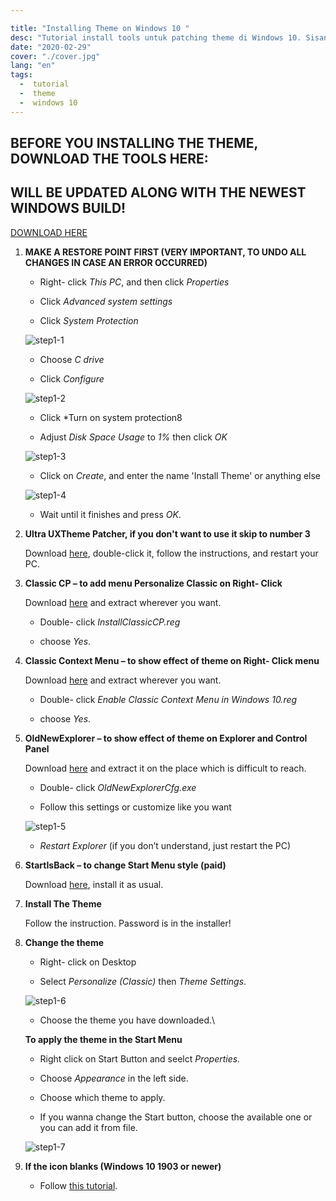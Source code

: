 ```yaml
---

title: "Installing Theme on Windows 10 "
desc: "Tutorial install tools untuk patching theme di Windows 10. Sisanya kata kata pengganti biar card elementnya ga ngebug ok oce."
date: "2020-02-29"
cover: "./cover.jpg"
lang: "en"
tags:
  -  tutorial
  -  theme
  -  windows 10
---
```


## BEFORE YOU INSTALLING THE THEME, DOWNLOAD THE TOOLS HERE:
## WILL BE UPDATED ALONG WITH THE NEWEST WINDOWS BUILD!

<a href="http://bit.ly/2PpJWbq" class="btn"><span class="name">DOWNLOAD HERE</span></a>

1. **MAKE A RESTORE POINT FIRST (VERY IMPORTANT, TO UNDO ALL CHANGES IN CASE AN ERROR OCCURRED)**

    - Right- click *This PC*, and then click *Properties*

    - Click *Advanced system settings*

    - Click *System Protection*

   ![step1-1](./001.jpg)

    - Choose *C drive*

    - Click *Configure*

   ![step1-2](./002.jpg)

    - Click *Turn on system protection8

    - Adjust *Disk Space Usage* to *1%* then click *OK*

   ![step1-3](./003.jpg)

   - Click on *Create*, and enter the name 'Install Theme' or anything else

   ![step1-4](./004.jpg)

   - Wait until it finishes and press *OK*.

2. **Ultra UXTheme Patcher, if you don't want to use it skip to number 3**

    Download [here](https://www.syssel.net/hoefs/software_uxtheme.php?lang=en), double-click it, follow the instructions, and restart your PC.

3. **Classic CP – to add menu Personalize Classic on Right- Click**

   Download [here](https://www.majorgeeks.com/files/details/add_or_remove_the_classic_personalize_context_menu.html) and extract wherever you want.

    - Double- click *InstallClassicCP.reg*

    - choose *Yes*.

4. **Classic Context Menu – to show effect of theme on Right- Click menu**

	Download [here](https://media.askvg.com/downloads/2016/01/Enable-Classic-Context-Menu-in-Windows-10.zip) and extract wherever you want.

    - Double- click *Enable Classic Context Menu in Windows 10.reg*

    - choose *Yes*.

5. **OldNewExplorer – to show effect of theme on Explorer and Control Panel**

   Download [here](https://msfn.org/board/topic/170375-oldnewexplorer-119/) and extract it on the place which is difficult to reach.
   
    - Double- click *OldNewExplorerCfg.exe*

    - Follow this settings or customize like you want

   ![step1-5](./005.jpg)

    - *Restart Explorer* (if you don’t understand, just restart the PC)

6. **StartIsBack – to change Start Menu style (paid)**

    Download [here](https://www.startisback.com/), install it as usual.
	
7. **Install The Theme**

    Follow the instruction. Password is in the installer!

8. **Change the theme**

    - Right- click on Desktop

    - Select *Personalize (Classic)* then *Theme Settings*.

    ![step1-6](./006.jpg)

    - Choose the theme you have downloaded.\

    **To apply the theme in the Start Menu**

    - Right click on Start Button and seelct *Properties.*

    - Choose *Appearance* in the left side.

    - Choose which theme to apply.

    - If you wanna change the Start button, choose the available one or you can add it from file.

    ![step1-7](./007.jpg)

9. **If the icon blanks (Windows 10 1903 or newer)**

    - Follow [this tutorial](https://elzexd.github.io/releases/en/owo-patching/).
